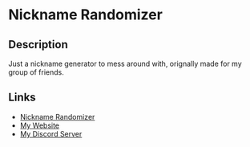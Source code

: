 # Nickname Randomizer

## Description

Just a nickname generator to mess around with, orignally made for my group of friends.

## Links

- [Nickname Randomizer]()
- [My Website](https://dragunwf.onrender.com)
- [My Discord Server](https://discord.gg/9JdnnPN)
